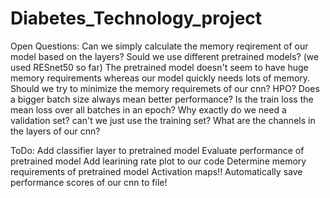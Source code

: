 # Diabetes_Technology_project

Open Questions:
  Can we simply calculate the memory reqirement of our model based on the layers?
  Sould we use different pretrained models? (we used RESnet50 so far)
  The pretrained model doesn't seem to have huge memory requirements whereas our model quickly needs lots of memory. Should we try to minimize the memory requiremets of our cnn?
  HPO?
  Does a bigger batch size always mean better performance?
  Is the train loss the mean loss over all batches in an epoch?
  Why exactly do we need a validation set? can't we just use the training set?
  What are the channels in the layers of our cnn?
  


ToDo:
  Add classifier layer to pretrained model
  Evaluate performance of pretrained model
  Add learining rate plot to our code
  Determine memory requirements of pretrained model
  Activation maps!!
  Automatically save performance scores of our cnn to file!
